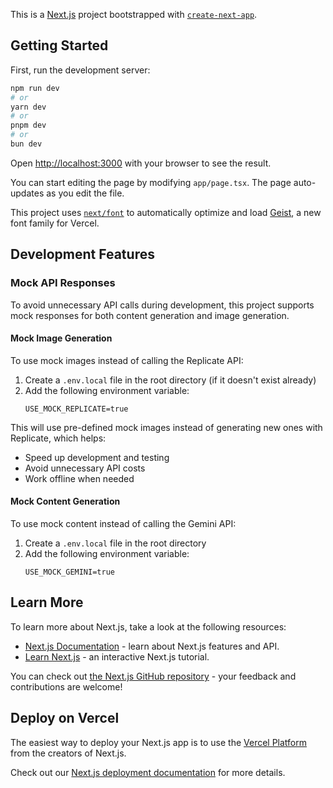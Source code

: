 This is a [Next.js](https://nextjs.org) project bootstrapped with [`create-next-app`](https://nextjs.org/docs/app/api-reference/cli/create-next-app).

## Getting Started

First, run the development server:

```bash
npm run dev
# or
yarn dev
# or
pnpm dev
# or
bun dev
```

Open [http://localhost:3000](http://localhost:3000) with your browser to see the result.

You can start editing the page by modifying `app/page.tsx`. The page auto-updates as you edit the file.

This project uses [`next/font`](https://nextjs.org/docs/app/building-your-application/optimizing/fonts) to automatically optimize and load [Geist](https://vercel.com/font), a new font family for Vercel.

## Development Features

### Mock API Responses

To avoid unnecessary API calls during development, this project supports mock responses for both content generation and image generation.

#### Mock Image Generation

To use mock images instead of calling the Replicate API:

1. Create a `.env.local` file in the root directory (if it doesn't exist already)
2. Add the following environment variable:
   ```
   USE_MOCK_REPLICATE=true
   ```

This will use pre-defined mock images instead of generating new ones with Replicate, which helps:
- Speed up development and testing
- Avoid unnecessary API costs
- Work offline when needed

#### Mock Content Generation

To use mock content instead of calling the Gemini API:

1. Create a `.env.local` file in the root directory
2. Add the following environment variable:
   ```
   USE_MOCK_GEMINI=true
   ```

## Learn More

To learn more about Next.js, take a look at the following resources:

- [Next.js Documentation](https://nextjs.org/docs) - learn about Next.js features and API.
- [Learn Next.js](https://nextjs.org/learn) - an interactive Next.js tutorial.

You can check out [the Next.js GitHub repository](https://github.com/vercel/next.js) - your feedback and contributions are welcome!

## Deploy on Vercel

The easiest way to deploy your Next.js app is to use the [Vercel Platform](https://vercel.com/new?utm_medium=default-template&filter=next.js&utm_source=create-next-app&utm_campaign=create-next-app-readme) from the creators of Next.js.

Check out our [Next.js deployment documentation](https://nextjs.org/docs/app/building-your-application/deploying) for more details.
